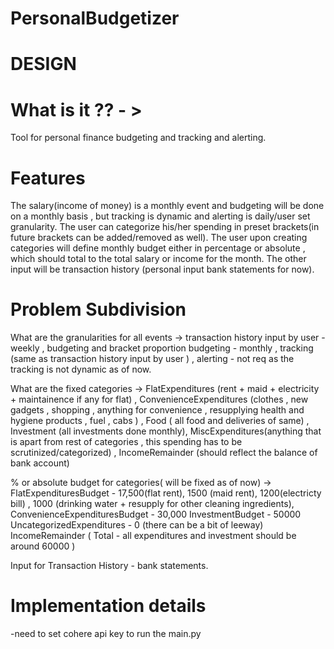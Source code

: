 # PersonalBudgetizer

# DESIGN

# What is it ?? - >
Tool for personal finance budgeting and tracking and alerting.

# Features
The salary(income of money) is a monthly event and budgeting will be done on a monthly basis , but tracking is dynamic and alerting is daily/user set granularity.
The user can  categorize his/her spending in preset brackets(in future brackets can be added/removed as well).
The user upon creating categories will define monthly budget either in percentage or absolute , which should total to the total salary or income for the month. 
The other input will be transaction history (personal input bank statements for now).

# Problem Subdivision 
What are the granularities for all events -> transaction history input by user - weekly , budgeting and bracket proportion budgeting - monthly , tracking (same as transaction history input by user ) , alerting - not req as the tracking is not dynamic as of now.

What are the fixed categories -> FlatExpenditures (rent + maid + electricity + maintainence if any for flat) , ConvenienceExpenditures (clothes , new gadgets , shopping ,  anything for convenience , resupplying health and hygiene products , fuel , cabs ) , Food ( all food  and deliveries of same) , Investment (all investments done monthly), MiscExpenditures(anything that is apart from rest of categories , this spending has to be scrutinized/categorized) , IncomeRemainder (should reflect the balance of bank account)

% or absolute budget for categories( will be fixed as of now) -> 
FlatExpendituresBudget - 17,500(flat rent), 1500 (maid rent),  1200(electricty bill) , 1000 (drinking water + resupply for other cleaning ingredients), 
ConvenienceExpendituresBudget - 30,000 
InvestmentBudget - 50000 
UncategorizedExpenditures - 0 (there can be a bit of leeway)
IncomeRemainder ( Total - all expenditures and investment should be around 60000 )

Input for Transaction History - bank statements.


# Implementation details
-need to set cohere api key to run the main.py

